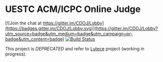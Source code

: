 # UESTC ACM/ICPC Online Judge

[![Join the chat at https://gitter.im/CDOJ/Lobby](https://badges.gitter.im/CDOJ/Lobby.svg)](https://gitter.im/CDOJ/Lobby?utm_source=badge&utm_medium=badge&utm_campaign=pr-badge&utm_content=badge)
[![Build Status](https://travis-ci.org/UESTC-ACM/CDOJ.png?branch=master)](https://travis-ci.org/UESTC-ACM/CDOJ)

This project is *DEPRECATED* and refer to [Lutece](https://github.com/lutece-awesome) project (working in progress).
